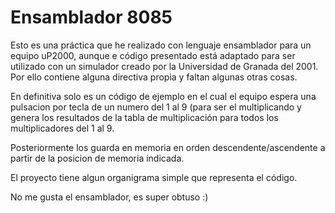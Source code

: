 # Ensamblador 8085

Esto es una práctica que he realizado con lenguaje ensamblador para un equipo uP2000, aunque e código presentado está adaptado para ser utilizado con un simulador creado por la Universidad de Granada del 2001. Por ello contiene alguna directiva propia y faltan algunas otras cosas.

En definitiva solo es un código de ejemplo en el cual el equipo espera una pulsacion por tecla de un numero del 1 al 9 (para ser el multiplicando y genera los resultados de la tabla de multiplicación para todos los multiplicadores del 1 al 9.

Posteriormente los guarda en memoria en orden descendente/ascendente a partir de la posicion de memoria indicada.

El proyecto tiene algun organigrama simple que representa el código.

No me gusta el ensamblador, es super obtuso :)
